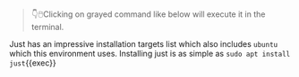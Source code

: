 > 👇🖱️Clicking on grayed command like below will execute it in the terminal.

Just has an impressive installation targets list which also includes `ubuntu`
which this environment uses. Installing just is as simple as `sudo apt install
just`{{exec}}
